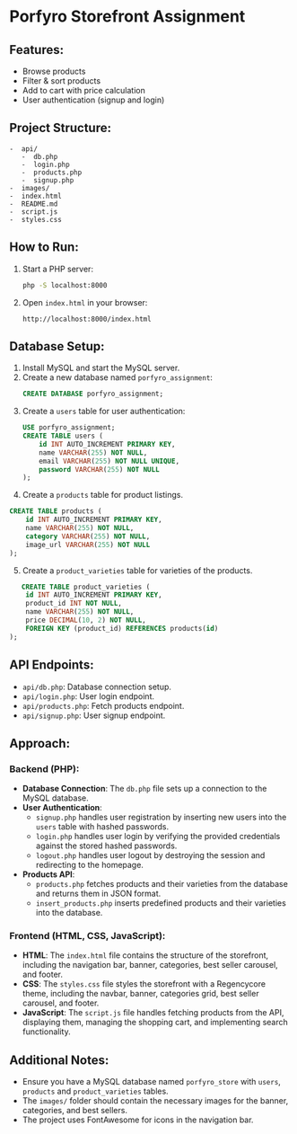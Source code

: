 # Porfyro Storefront Assignment

## Features:
- Browse products
- Filter & sort products
- Add to cart with price calculation
- User authentication (signup and login)

## Project Structure:
```
-  api/
   -  db.php
   -  login.php
   -  products.php
   -  signup.php
-  images/
-  index.html
-  README.md
-  script.js
-  styles.css
```

## How to Run:
1. Start a PHP server:
   ```bash
   php -S localhost:8000
   ```
2. Open `index.html` in your browser:
   ```
   http://localhost:8000/index.html
   ```

## Database Setup:
1. Install MySQL and start the MySQL server.
2. Create a new database named `porfyro_assignment`:
   ```sql
   CREATE DATABASE porfyro_assignment;
   ```
3. Create a `users` table for user authentication:
   ```sql
   USE porfyro_assignment;
   CREATE TABLE users (
       id INT AUTO_INCREMENT PRIMARY KEY,
       name VARCHAR(255) NOT NULL,
       email VARCHAR(255) NOT NULL UNIQUE,
       password VARCHAR(255) NOT NULL
   );
   ```
4. Create a `products` table for product listings.
```sql 
CREATE TABLE products (
    id INT AUTO_INCREMENT PRIMARY KEY,
    name VARCHAR(255) NOT NULL,
    category VARCHAR(255) NOT NULL,
    image_url VARCHAR(255) NOT NULL
);
```
5. Create a `product_varieties` table for varieties of the products.
```sql 
   CREATE TABLE product_varieties (
    id INT AUTO_INCREMENT PRIMARY KEY,
    product_id INT NOT NULL,
    name VARCHAR(255) NOT NULL,
    price DECIMAL(10, 2) NOT NULL,
    FOREIGN KEY (product_id) REFERENCES products(id)
);
```
## API Endpoints:
- `api/db.php`: Database connection setup.
- `api/login.php`: User login endpoint.
- `api/products.php`: Fetch products endpoint.
- `api/signup.php`: User signup endpoint.

## Approach:
### Backend (PHP):
- **Database Connection**: The `db.php` file sets up a connection to the MySQL database.
- **User Authentication**:
  - `signup.php` handles user registration by inserting new users into the `users` table with hashed passwords.
  - `login.php` handles user login by verifying the provided credentials against the stored hashed passwords.
  - `logout.php` handles user logout by destroying the session and redirecting to the homepage.
- **Products API**: 
   - `products.php` fetches products and their varieties from the database and returns them in JSON format.
   - `insert_products.php` inserts predefined products and their varieties into the database.

### Frontend (HTML, CSS, JavaScript):
- **HTML**: The `index.html` file contains the structure of the storefront, including the navigation bar, banner, categories, best seller carousel, and footer.
- **CSS**: The `styles.css` file styles the storefront with a Regencycore theme, including the navbar, banner, categories grid, best seller carousel, and footer.
- **JavaScript**: The `script.js` file handles fetching products from the API, displaying them, managing the shopping cart, and implementing search functionality.

## Additional Notes:
- Ensure you have a MySQL database named `porfyro_store` with `users`, `products` and `product_varieties` tables.
- The `images/` folder should contain the necessary images for the banner, categories, and best sellers.
- The project uses FontAwesome for icons in the navigation bar.